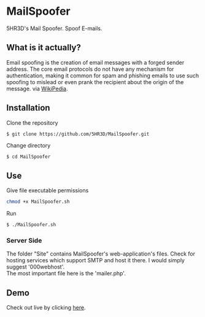 # MailSpoofer
5HR3D's Mail Spoofer. Spoof E-mails.
## What is it actually?
Email spoofing is the creation of email messages with a forged sender address. The core email protocols do not have any mechanism for authentication, making it common for spam and phishing emails to use such spoofing to mislead or even prank the recipient about the origin of the message. via <a href="https://en.wikipedia.org/wiki/Email_spoofing">WikiPedia</a>.
## Installation
Clone the repository
```sh
$ git clone https://github.com/5HR3D/MailSpoofer.git
```
Change directory
```
$ cd MailSpoofer
```
## Use
Give file executable permissions
```sh
chmod +x MailSpoofer.sh
```
Run
```sh
$ ./MailSpoofer.sh
```
### Server Side
The folder "Site" contains MailSpoofer's web-application's files. Check for hosting services which support SMTP and host it there. I would simply suggest '000webhost'. 
<br>
The most important file here is the 'mailer.php'.
<br>
## Demo
Check out live by clicking <a href="5hrmailspoofer.000webhostapp.com">here</a>.
